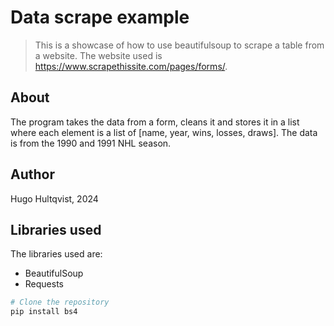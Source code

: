# Data scrape example

> This is a showcase of how to use beautifulsoup to scrape a table from a website. The website used is https://www.scrapethissite.com/pages/forms/.

## About
The program takes the data from a form, cleans it and stores it in a list where each element is a list of [name, year, wins, losses, draws]. The data is from the 1990 and 1991 NHL season. 

## Author
Hugo Hultqvist, 2024

## Libraries used

The libraries used are:
- BeautifulSoup
- Requests

```bash
# Clone the repository
pip install bs4
